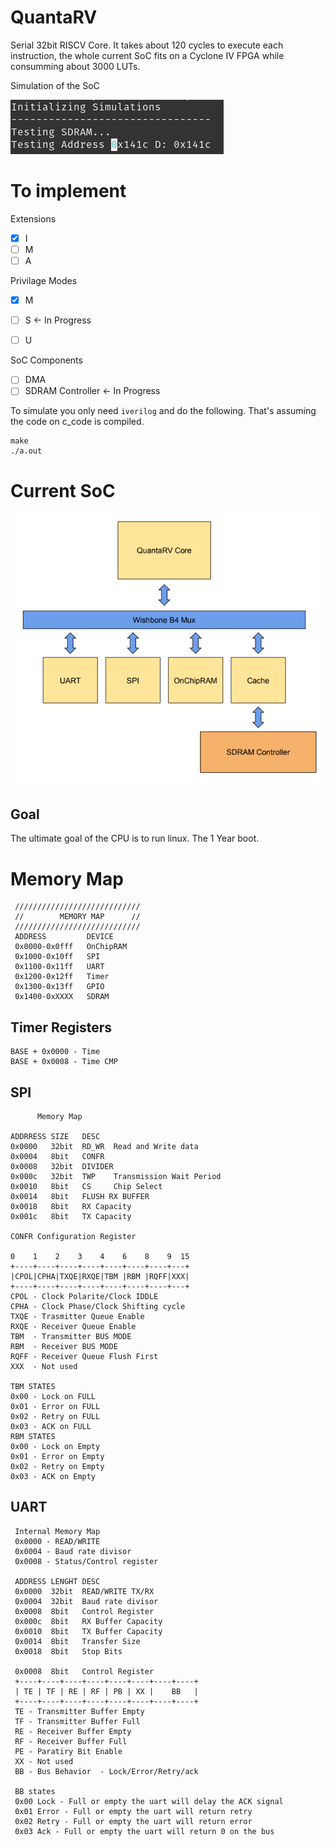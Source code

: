 # QuantaRV
Serial 32bit RISCV Core. It takes about 120 cycles to execute each instruction, the whole current SoC fits on a Cyclone IV FPGA while consumming about 3000 LUTs.

Simulation of the SoC

<img src="img/simulation.png">

# To implement
Extensions

- [X] I
- [ ] M
- [ ] A

Privilage Modes
- [X] M
- [ ] S  <- In Progress
- [ ] U


SoC Components
- [ ] DMA
- [ ] SDRAM Controller <- In Progress

To simulate you only need `iverilog` and do the following. That's assuming the code on c_code is compiled.

```
make
./a.out
```
# Current SoC
<img src="img/QuantaRVSoC.png">

## Goal
The ultimate goal of the CPU is to run linux. The 1 Year boot.

# Memory Map
```
 ////////////////////////////
 //        MEMORY MAP      //
 ////////////////////////////
 ADDRESS         DEVICE
 0x0000-0x0fff   OnChipRAM
 0x1000-0x10ff   SPI
 0x1100-0x11ff   UART
 0x1200-0x12ff   Timer
 0x1300-0x13ff   GPIO
 0x1400-0xXXXX   SDRAM
 ```
## Timer Registers

```
BASE + 0x0000 - Time
BASE + 0x0008 - Time CMP
```

## SPI
```
      Memory Map

ADDRRESS SIZE   DESC
0x0000   32bit  RD_WR  Read and Write data
0x0004   8bit   CONFR
0x0008   32bit  DIVIDER
0x000c   32bit  TWP    Transmission Wait Period
0x0010   8bit   CS     Chip Select
0x0014   8bit   FLUSH RX BUFFER
0x0018   8bit   RX Capacity
0x001c   8bit   TX Capacity

CONFR Configuration Register

0    1    2    3    4    6    8    9  15
+----+----+----+----+----+----+----+---+
|CPOL|CPHA|TXQE|RXQE|TBM |RBM |RQFF|XXX|
+----+----+----+----+----+----+----+---+
CPOL - Clock Polarite/Clock IDDLE
CPHA - Clock Phase/Clock Shifting cycle
TXQE - Trasmitter Queue Enable
RXQE - Receiver Queue Enable
TBM  - Transmitter BUS MODE
RBM  - Receiver BUS MODE
RQFF - Receiver Queue Flush First
XXX  - Not used

TBM STATES
0x00 - Lock on FULL
0x01 - Error on FULL
0x02 - Retry on FULL 
0x03 - ACK on FULL 
RBM STATES
0x00 - Lock on Empty
0x01 - Error on Empty
0x02 - Retry on Empty
0x03 - ACK on Empty
```

## UART
```
 Internal Memory Map
 0x0000 - READ/WRITE
 0x0004 - Baud rate divisor
 0x0008 - Status/Control register

 ADDRESS LENGHT DESC
 0x0000  32bit  READ/WRITE TX/RX
 0x0004  32bit  Baud rate divisor
 0x0008  8bit   Control Register
 0x000c  8bit   RX Buffer Capacity
 0x0010  8bit   TX Buffer Capacity
 0x0014  8bit   Transfer Size
 0x0018  8bit   Stop Bits

 0x0008  8bit   Control Register
 +----+----+----+----+----+----+----+----+
 | TE | TF | RE | RF | PB | XX |    BB   |
 +----+----+----+----+----+----+----+----+
 TE - Transmitter Buffer Empty
 TF - Transmitter Buffer Full
 RE - Receiver Buffer Empty
 RF - Receiver Buffer Full
 PE - Paratiry Bit Enable
 XX - Not used
 BB - Bus Behavior  - Lock/Error/Retry/ack

 BB states
 0x00 Lock - Full or empty the uart will delay the ACK signal
 0x01 Error - Full or empty the uart will return retry
 0x02 Retry - Full or empty the uart will return error
 0x03 Ack - Full or empty the uart will return 0 on the bus
```